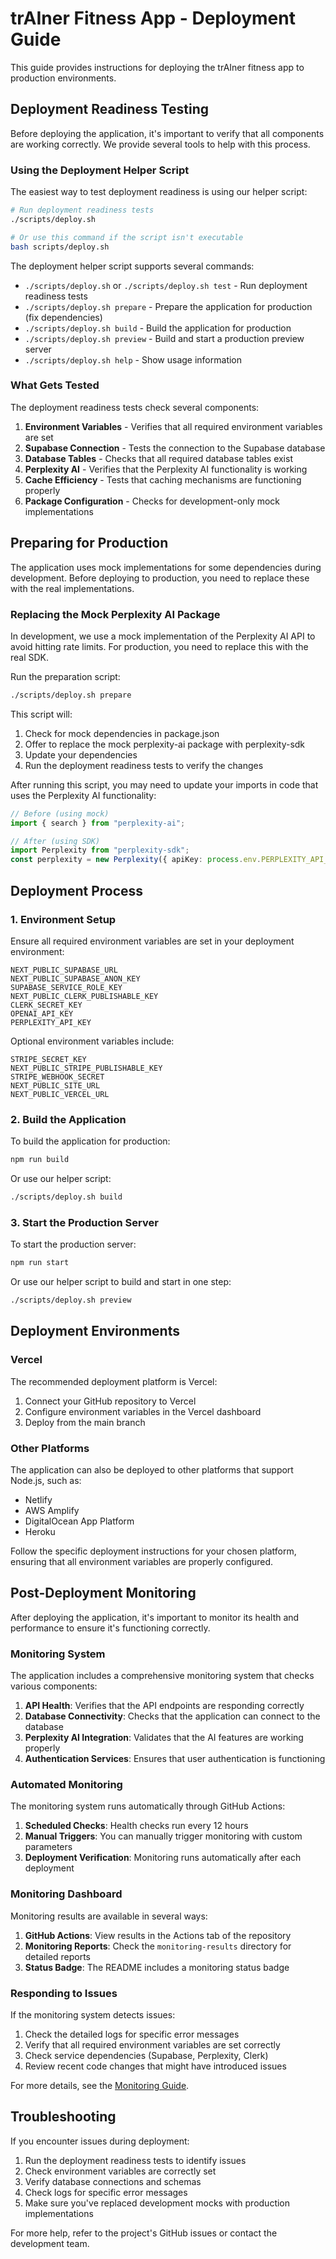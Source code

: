 # trAIner Fitness App - Deployment Guide

This guide provides instructions for deploying the trAIner fitness app to production environments.

## Deployment Readiness Testing

Before deploying the application, it's important to verify that all components are working correctly. 
We provide several tools to help with this process.

### Using the Deployment Helper Script

The easiest way to test deployment readiness is using our helper script:

```bash
# Run deployment readiness tests
./scripts/deploy.sh

# Or use this command if the script isn't executable
bash scripts/deploy.sh
```

The deployment helper script supports several commands:

- `./scripts/deploy.sh` or `./scripts/deploy.sh test` - Run deployment readiness tests
- `./scripts/deploy.sh prepare` - Prepare the application for production (fix dependencies)
- `./scripts/deploy.sh build` - Build the application for production
- `./scripts/deploy.sh preview` - Build and start a production preview server
- `./scripts/deploy.sh help` - Show usage information

### What Gets Tested

The deployment readiness tests check several components:

1. **Environment Variables** - Verifies that all required environment variables are set
2. **Supabase Connection** - Tests the connection to the Supabase database
3. **Database Tables** - Checks that all required database tables exist
4. **Perplexity AI** - Verifies that the Perplexity AI functionality is working
5. **Cache Efficiency** - Tests that caching mechanisms are functioning properly
6. **Package Configuration** - Checks for development-only mock implementations

## Preparing for Production

The application uses mock implementations for some dependencies during development. Before deploying to production, you need to replace these with the real implementations.

### Replacing the Mock Perplexity AI Package

In development, we use a mock implementation of the Perplexity AI API to avoid hitting rate limits. For production, you need to replace this with the real SDK.

Run the preparation script:

```bash
./scripts/deploy.sh prepare
```

This script will:

1. Check for mock dependencies in package.json
2. Offer to replace the mock perplexity-ai package with perplexity-sdk
3. Update your dependencies
4. Run the deployment readiness tests to verify the changes

After running this script, you may need to update your imports in code that uses the Perplexity AI functionality:

```typescript
// Before (using mock)
import { search } from "perplexity-ai";

// After (using SDK)
import Perplexity from "perplexity-sdk";
const perplexity = new Perplexity({ apiKey: process.env.PERPLEXITY_API_KEY }).client();
```

## Deployment Process

### 1. Environment Setup

Ensure all required environment variables are set in your deployment environment:

```
NEXT_PUBLIC_SUPABASE_URL
NEXT_PUBLIC_SUPABASE_ANON_KEY
SUPABASE_SERVICE_ROLE_KEY
NEXT_PUBLIC_CLERK_PUBLISHABLE_KEY
CLERK_SECRET_KEY
OPENAI_API_KEY
PERPLEXITY_API_KEY
```

Optional environment variables include:

```
STRIPE_SECRET_KEY
NEXT_PUBLIC_STRIPE_PUBLISHABLE_KEY
STRIPE_WEBHOOK_SECRET
NEXT_PUBLIC_SITE_URL
NEXT_PUBLIC_VERCEL_URL
```

### 2. Build the Application

To build the application for production:

```bash
npm run build
```

Or use our helper script:

```bash
./scripts/deploy.sh build
```

### 3. Start the Production Server

To start the production server:

```bash
npm run start
```

Or use our helper script to build and start in one step:

```bash
./scripts/deploy.sh preview
```

## Deployment Environments

### Vercel

The recommended deployment platform is Vercel:

1. Connect your GitHub repository to Vercel
2. Configure environment variables in the Vercel dashboard
3. Deploy from the main branch

### Other Platforms

The application can also be deployed to other platforms that support Node.js, such as:

- Netlify
- AWS Amplify
- DigitalOcean App Platform
- Heroku

Follow the specific deployment instructions for your chosen platform, ensuring that all environment variables are properly configured.

## Post-Deployment Monitoring

After deploying the application, it's important to monitor its health and performance to ensure it's functioning correctly.

### Monitoring System

The application includes a comprehensive monitoring system that checks various components:

1. **API Health**: Verifies that the API endpoints are responding correctly
2. **Database Connectivity**: Checks that the application can connect to the database
3. **Perplexity AI Integration**: Validates that the AI features are working properly
4. **Authentication Services**: Ensures that user authentication is functioning

### Automated Monitoring

The monitoring system runs automatically through GitHub Actions:

1. **Scheduled Checks**: Health checks run every 12 hours
2. **Manual Triggers**: You can manually trigger monitoring with custom parameters
3. **Deployment Verification**: Monitoring runs automatically after each deployment

### Monitoring Dashboard

Monitoring results are available in several ways:

1. **GitHub Actions**: View results in the Actions tab of the repository
2. **Monitoring Reports**: Check the `monitoring-results` directory for detailed reports
3. **Status Badge**: The README includes a monitoring status badge

### Responding to Issues

If the monitoring system detects issues:

1. Check the detailed logs for specific error messages
2. Verify that all required environment variables are set correctly
3. Check service dependencies (Supabase, Perplexity, Clerk)
4. Review recent code changes that might have introduced issues

For more details, see the [Monitoring Guide](./monitoring_guide.md).

## Troubleshooting

If you encounter issues during deployment:

1. Run the deployment readiness tests to identify issues
2. Check environment variables are correctly set
3. Verify database connections and schemas
4. Check logs for specific error messages
5. Make sure you've replaced development mocks with production implementations

For more help, refer to the project's GitHub issues or contact the development team. 